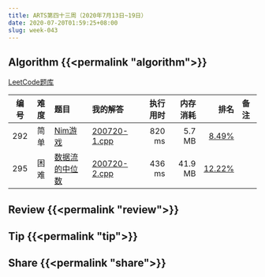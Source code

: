 ```yaml
---
title: ARTS第四十三周（2020年7月13日~19日）
date: 2020-07-20T01:59:25+08:00
slug: week-043
---
```


## Algorithm {{<permalink "algorithm">}}

[LeetCode题库](https://leetcode-cn.com/problemset/all/)

| 编号 | 难度 | 题目 | 我的解答 | 执行用时 | 内存消耗 | 排名 | 备注 |
|:----:|:----:|:-----|:---------|---------:|---------:|-----:|:-----|
| 292 | 简单 | [Nim游戏](https://leetcode-cn.com/problems/nim-game/) | [200720-1.cpp](https://github.com/yanlinlin82/leetcode/blob/master/00292_nim-game/200720-1.cpp) | 820 ms | 5.7 MB | [8.49%](https://leetcode-cn.com/submissions/detail/89478121/) |  |
| 295 | 困难 | [数据流的中位数](https://leetcode-cn.com/problems/find-median-from-data-stream/) | [200720-2.cpp](https://github.com/yanlinlin82/leetcode/blob/master/00295_find-median-from-data-stream/200720-2.cpp) | 436 ms | 41.9 MB | [12.22%](https://leetcode-cn.com/submissions/detail/89479122/) |  |

## Review {{<permalink "review">}}


## Tip {{<permalink "tip">}}


## Share {{<permalink "share">}}


